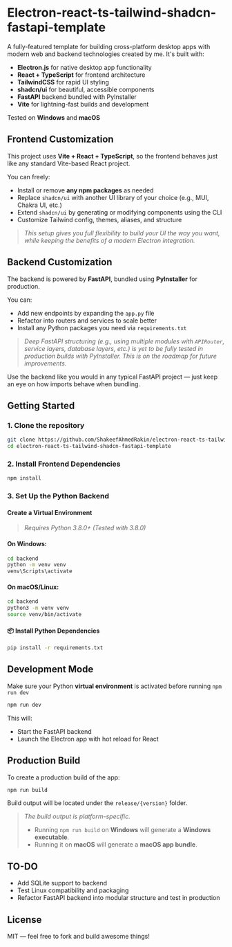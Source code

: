 # Electron-react-ts-tailwind-shadcn-fastapi-template

A fully-featured template for building cross-platform desktop apps with modern web and backend technologies created by me. It's built with:

- **Electron.js** for native desktop app functionality
- **React + TypeScript** for frontend architecture
- **TailwindCSS** for rapid UI styling
- **shadcn/ui** for beautiful, accessible components
- **FastAPI** backend bundled with PyInstaller
- **Vite** for lightning-fast builds and development

Tested on **Windows** and **macOS**

## Frontend Customization

This project uses **Vite + React + TypeScript**, so the frontend behaves just like any standard Vite-based React project.

You can freely:

- Install or remove **any npm packages** as needed
- Replace `shadcn/ui` with another UI library of your choice (e.g., MUI, Chakra UI, etc.)
- Extend `shadcn/ui` by generating or modifying components using the CLI
- Customize Tailwind config, themes, aliases, and structure

> _This setup gives you full flexibility to build your UI the way you want, while keeping the benefits of a modern Electron integration._

## Backend Customization

The backend is powered by **FastAPI**, bundled using **PyInstaller** for production.

You can:

- Add new endpoints by expanding the `app.py` file
- Refactor into routers and services to scale better
- Install any Python packages you need via `requirements.txt`

> _Deep FastAPI structuring (e.g., using multiple modules with `APIRouter`, service layers, database layers, etc.) is yet to be fully tested in production builds with PyInstaller. This is on the roadmap for future improvements._

Use the backend like you would in any typical FastAPI project — just keep an eye on how imports behave when bundling.

## Getting Started

### 1. Clone the repository

```bash
git clone https://github.com/ShakeefAhmedRakin/electron-react-ts-tailwind-shadcn-fastapi-template.git
cd electron-react-ts-tailwind-shadcn-fastapi-template
```

### 2. Install Frontend Dependencies

```bash
npm install
```

### 3. Set Up the Python Backend

#### Create a Virtual Environment

> _Requires Python 3.8.0+ (Tested with 3.8.0)_

#### On **Windows**:

```bash
cd backend
python -m venv venv
venv\Scripts\activate
```

#### On **macOS/Linux**:

```bash
cd backend
python3 -m venv venv
source venv/bin/activate
```

#### 📦 Install Python Dependencies

```bash
pip install -r requirements.txt
```

## Development Mode

Make sure your Python **virtual environment** is activated before running `npm run dev`

```bash
npm run dev
```

This will:

- Start the FastAPI backend
- Launch the Electron app with hot reload for React

## Production Build

To create a production build of the app:

```bash
npm run build
```

Build output will be located under the `release/{version}` folder.

> _The build output is platform-specific._
>
> - Running `npm run build` on **Windows** will generate a **Windows executable**.
> - Running it on **macOS** will generate a **macOS app bundle**.

## TO-DO

- Add SQLite support to backend
- Test Linux compatibility and packaging
- Refactor FastAPI backend into modular structure and test in production

## License

MIT — feel free to fork and build awesome things!
